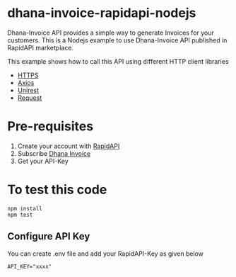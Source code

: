 # dhana-invoice-rapidapi-nodejs
Dhana-Invoice API provides a simple way to generate Invoices for your customers.  This is a Nodejs example to use Dhana-Invoice API published in RapidAPI marketplace.  

This example shows how to call this API using different HTTP client libraries
- [HTTPS](https://nodejs.org/api/https.html#https_https_request_options_callback)
- [Axios](https://www.npmjs.com/package/axios)
- [Unirest](https://www.npmjs.com/package/unirest)
- [Request](https://www.npmjs.com/package/request)

# Pre-requisites
1. Create your account with [RapidAPI](https://rapidapi.com) 
2. Subscribe [Dhana Invoice](https://rapidapi.com/orbitsolve/api/dhana-invoice)
3. Get your API-Key  

# To test this code
    npm install
    npm test

## Configure API Key
You can create .env file and add your RapidAPI-Key as given below

    API_KEY="xxxx"
